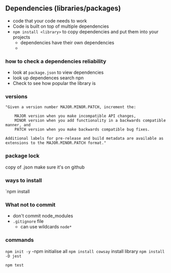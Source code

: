 ## Dependencies (libraries/packages) 
- code that your code needs to work
- Code is built on top of multiple dependencies
- `npm install <library>` to copy dependencies and put them into your projects
  - dependencies have their own dependencies 
  - 
### how to check a dependencies reliability
- look at `package.json` to view dependencies 
- look up dependences search npn 
- Check to see how popular the library is
  
### versions

    "Given a version number MAJOR.MINOR.PATCH, increment the:

        MAJOR version when you make incompatible API changes,
        MINOR version when you add functionality in a backwards compatible manner, and
        PATCH version when you make backwards compatible bug fixes.

    Additional labels for pre-release and build metadata are available as extensions to the MAJOR.MINOR.PATCH format."


### package lock
copy of .json make sure it's on github

### ways to install
`npm install 


### What not to commit
- don't commit node_modules 
- `.gitignore` file 
  - can use wildcards `node*`

### commands
`npm init -y` -npm initialise all
`npm install cowsay` install library
`npm install -D jest`

`npm test`